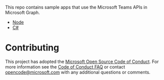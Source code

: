 
This repo contains sample apps that use the Microsoft Teams APIs in Microsoft Graph.

* [Node](https://github.com/OfficeDev/microsoft-teams-sample-graph/tree/master/Node/SampleApp)
* [C#](https://github.com/OfficeDev/microsoft-teams-sample-graph/tree/master/CSharp)

# Contributing
This project has adopted the [Microsoft Open Source Code of Conduct](https://opensource.microsoft.com/codeofconduct/). For more information see the [Code of Conduct FAQ](https://opensource.microsoft.com/codeofconduct/faq/) or contact [opencode@microsoft.com](mailto:opencode@microsoft.com) with any additional questions or comments.

